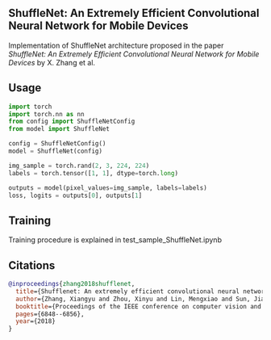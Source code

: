 ## ShuffleNet: An Extremely Efficient Convolutional Neural Network for Mobile Devices

Implementation of ShuffleNet architecture proposed in the paper _ShuffleNet: An Extremely Efficient Convolutional Neural Network for Mobile Devices_ by X. Zhang et al.

## Usage

```python
import torch
import torch.nn as nn
from config import ShuffleNetConfig
from model import ShuffleNet

config = ShuffleNetConfig()
model = ShuffleNet(config)

img_sample = torch.rand(2, 3, 224, 224)
labels = torch.tensor([1, 1], dtype=torch.long)

outputs = model(pixel_values=img_sample, labels=labels)
loss, logits = outputs[0], outputs[1]
```

## Training

Training procedure is explained in test_sample_ShuffleNet.ipynb

## Citations

```bibtex
@inproceedings{zhang2018shufflenet,
  title={Shufflenet: An extremely efficient convolutional neural network for mobile devices},
  author={Zhang, Xiangyu and Zhou, Xinyu and Lin, Mengxiao and Sun, Jian},
  booktitle={Proceedings of the IEEE conference on computer vision and pattern recognition},
  pages={6848--6856},
  year={2018}
}
```
